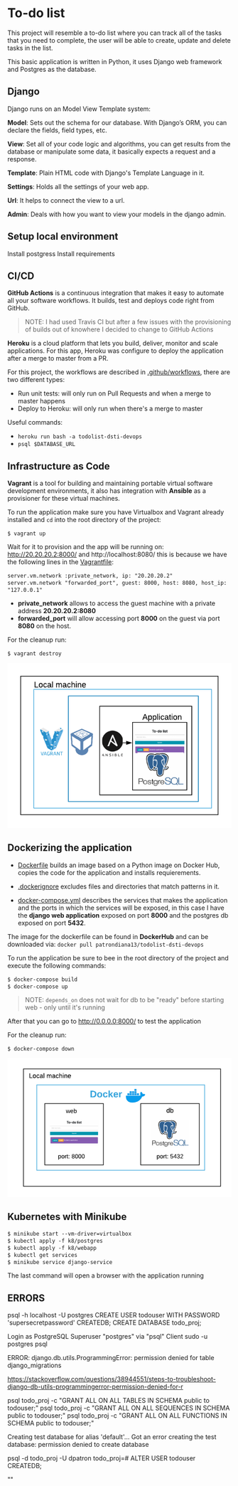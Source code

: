 # To-do list
This project will resemble a to-do list where you can track all of the tasks that you need to complete, the user will be
able to create, update and delete tasks in the list. 

This basic application is written in Python, it uses Django web framework and Postgres as the database. 

## Django
Django runs on an Model View Template system:

**Model**: Sets out the schema for our database. With Django’s ORM, you can declare the fields, field types, etc. 

**View**: Set all of your code logic and algorithms, you can get results from the database or manipulate some data, it basically 
expects a request and a response. 

**Template**: Plain HTML code with Django's Template Language in it.

**Settings**: Holds all the settings of your web app.

**Url**: It helps to connect the view to a url.

**Admin**: Deals with how you want to view your models in the django admin.

## Setup local environment 

Install postgress
Install requirements 

## CI/CD
**GitHub Actions** is a continuous integration that makes it easy to automate all your software workflows. 
It builds, test and deploys code right from GitHub.

> NOTE: I had used Travis CI but after a few issues with the provisioning of builds out of knowhere
> I decided to change to GitHub Actions

**Heroku** is a cloud platform that lets you build, deliver, monitor and scale applications. For this app, Heroku
was configure to deploy the application after a merge to master from a PR. 

For this project, the workflows are described in [.github/workflows](.github/workflows), there are two different types:
* Run unit tests: will only run on Pull Requests and when a merge to master happens
* Deploy to Heroku: will only run when there's a merge to master 


Useful commands: 
* `heroku run bash -a todolist-dsti-devops` 
* `psql $DATABASE_URL`

## Infrastructure as Code
**Vagrant** is a tool for building and maintaining portable virtual software development environments, it 
also has integration with **Ansible** as a provisioner for these virtual machines. 

To run the application make sure you have Virtualbox and Vagrant already installed and `cd` into the root directory
of the project: 
```
$ vagrant up
```
Wait for it to provision and the app will be running on: http://20.20.20.2:8000/ and http://localhost:8080/
this is because we have the following lines in the [Vagrantfile](Vagrantfile): 
```
server.vm.network :private_network, ip: "20.20.20.2"
server.vm.network "forwarded_port", guest: 8000, host: 8080, host_ip: "127.0.0.1"
```
* **private_network** allows to access the guest machine with a private address **20.20.20.2:8080**
* **forwarded_port** will allow accessing port **8000** on the guest via port **8080** on the host.

For the cleanup run: 
```
$ vagrant destroy
```
![Infrastructure as code architecutre](images/infra-as-code-architecture.png)
## Dockerizing the application

* [Dockerfile](Dockerfile) builds an image based on a Python image on Docker Hub, copies the code for the 
application and installs requierements. 

* [.dockerignore](.dockerignore)  excludes files and directories that match patterns in it.

* [docker-compose.yml](docker-compose.yml) describes the services that makes the application and the ports in which
the services will be exposed, in this case I have the **django web application** exposed on port **8000** and the
 postgres db exposed on port **5432**.

The image for the dockerfile can be found in **DockerHub** and can be downloaded via:
`docker pull patrondiana13/todolist-dsti-devops`

To run the application be sure to bee in the root directory of the project and execute the following commands: 
```
$ docker-compose build 
$ docker-compose up
```

> NOTE: `depends_on` does not wait for db to be "ready" before starting web - only until it's running

After that you can go to http://0.0.0.0:8000/ to test the application

For the cleanup run: 
```
$ docker-compose down
```

![Docker Architecture](images/docker-architecture.png)

## Kubernetes with Minikube

````
$ minikube start --vm-driver=virtualbox
$ kubectl apply -f k8/postgres
$ kubectl apply -f k8/webapp
$ kubectl get services
$ minikube service django-service
````
The last command will open a browser with the application running 

## ERRORS 
psql -h localhost -U postgres
CREATE USER todouser WITH PASSWORD 'supersecretpassword' CREATEDB;
CREATE DATABASE todo_proj; 



Login as PostgreSQL Superuser "postgres" via "psql" Client
sudo -u postgres psql


ERROR: django.db.utils.ProgrammingError: permission denied for table django_migrations

https://stackoverflow.com/questions/38944551/steps-to-troubleshoot-django-db-utils-programmingerror-permission-denied-for-r

psql todo_proj -c "GRANT ALL ON ALL TABLES IN SCHEMA public to todouser;"
psql todo_proj -c "GRANT ALL ON ALL SEQUENCES IN SCHEMA public to todouser;"
psql todo_proj -c "GRANT ALL ON ALL FUNCTIONS IN SCHEMA public to todouser;"


Creating test database for alias 'default'...
Got an error creating the test database: permission denied to create database


 psql -d todo_proj -U dpatron 
 todo_proj=# ALTER USER todouser CREATEDB; 

""